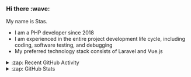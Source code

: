 <h3>Hi there :wave:</h3>

My name is Stas.

- I am a PHP developer since 2018
- I am experienced in the entire project development life cycle, including coding, software testing, and debugging
- My preferred technology stack consists of Laravel and Vue.js

<details>
  <summary>:zap: Recent GitHub Activity</summary>

<!--RECENT_ACTIVITY:start-->
1. 💪 Opened PR [#5612](https://github.com/ddev/ddev/pull/5612) in [ddev/ddev](https://github.com/ddev/ddev)<br>
2. ⬆️ Pushed 1 commit(s) to [stasadev/ddev](https://github.com/stasadev/ddev)<br>
3. ⬆️ Pushed 1 commit(s) to [stasadev/ddev-phpmyadmin](https://github.com/stasadev/ddev-phpmyadmin)<br>
4. ⬆️ Pushed 1 commit(s) to [stasadev/ddev-adminer](https://github.com/stasadev/ddev-adminer)<br>
5. 👍 Approved [#5608](https://github.com/ddev/ddev/pull/5608#pullrequestreview-1770023625) in [ddev/ddev](https://github.com/ddev/ddev)<br>
6. 💪 Opened PR [#10](https://github.com/ddev/ddev-phpmyadmin/pull/10) in [ddev/ddev-phpmyadmin](https://github.com/ddev/ddev-phpmyadmin)<br>
7. 💪 Opened PR [#20](https://github.com/ddev/ddev-adminer/pull/20) in [ddev/ddev-adminer](https://github.com/ddev/ddev-adminer)<br>
8. 👍 Approved [#5603](https://github.com/ddev/ddev/pull/5603#pullrequestreview-1769944914) in [ddev/ddev](https://github.com/ddev/ddev)<br>
9. ⬆️ Pushed 1 commit(s) to [stasadev/ddev](https://github.com/stasadev/ddev)<br>
10. ⬆️ Pushed 1 commit(s) to [stasadev/ddev](https://github.com/stasadev/ddev)<br>
<!--RECENT_ACTIVITY:end-->

</details>

<details>
  <summary>:zap: GitHub Stats</summary>

  <picture>
    <source
      srcset="https://github-readme-stats.vercel.app/api?username=stasadev&show_icons=true&count_private=true&include_all_commits=true&hide_border=true&theme=tokyonight"
      media="(prefers-color-scheme: dark)"
    />
    <source
      srcset="https://github-readme-stats.vercel.app/api?username=stasadev&show_icons=true&count_private=true&include_all_commits=true&hide_border=true"
      media="(prefers-color-scheme: light), (prefers-color-scheme: no-preference)"
    />
    <img src="https://github-readme-stats.vercel.app/api?username=stasadev&show_icons=true&count_private=true&include_all_commits=true&hide_border=true" />
  </picture>

</details>
